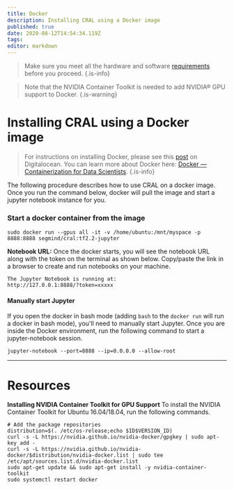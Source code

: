 ```yaml
---
title: Docker
description: Installing CRAL using a Docker image
published: true
date: 2020-08-12T14:54:34.119Z
tags: 
editor: markdown
---
```


> Make sure you meet all the hardware and software [requirements](/install/requirements) before you proceed.
{.is-info}

> Note that the NVIDIA Container Toolkit is needed to add NVIDIA® GPU support to Docker.
{.is-warning}
# Installing CRAL using a Docker image

>For instructions on installing Docker, please see this [post](https://www.digitalocean.com/community/tutorials/how-to-install-and-use-docker-on-ubuntu-18-04) on Digitalocean. You can learn more about Docker here: [Docker — Containerization for Data Scientists](https://medium.com/towards-artificial-intelligence/docker-container-and-data-scientist-bae208ce8268).
{.is-info}

The following procedure describes how to use CRAL on a docker image. Once you run the command below, docker will pull the image and start a jupyter notebook instance for you. 

### Start a docker container from the image 
```
sudo docker run --gpus all -it -v /home/ubuntu:/mnt/myspace -p 8888:8888 segmind/cral:tf2.2-jupyter
```

**Notebook URL:** Once the docker starts, you will see the notebook URL along with the token on the terminal as shown below. Copy/paste the link in a browser to create and run notebooks on your machine.

```
The Jupyter Notebook is running at:
http://127.0.0.1:8888/?token=xxxxx
```


#### Manually start Jupyter
If you open the docker in bash mode (adding `bash` to the `docker run` will run a docker in bash mode), you'll need to manually start Jupyter. Once you are inside the Docker environment, run the following command to start a jupyter-notebook session.
```
jupyter-notebook --port=8888 --ip=0.0.0.0 --allow-root
```


---
# Resources

**Installing NVIDIA Container Toolkit for GPU Support**
To install the NVIDIA Container Toolkit for Ubuntu 16.04/18.04, run the following commands.

```
# Add the package repositories
distribution=$(. /etc/os-release;echo $ID$VERSION_ID)
curl -s -L https://nvidia.github.io/nvidia-docker/gpgkey | sudo apt-key add -
curl -s -L https://nvidia.github.io/nvidia-docker/$distribution/nvidia-docker.list | sudo tee /etc/apt/sources.list.d/nvidia-docker.list
sudo apt-get update && sudo apt-get install -y nvidia-container-toolkit
sudo systemctl restart docker
```